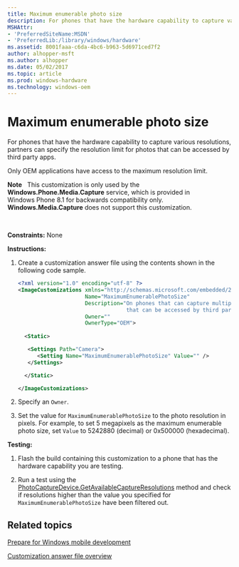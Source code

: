```yaml
---
title: Maximum enumerable photo size
description: For phones that have the hardware capability to capture various resolutions, partners can specify the resolution limit for photos that can be accessed by third party apps.
MSHAttr:
- 'PreferredSiteName:MSDN'
- 'PreferredLib:/library/windows/hardware'
ms.assetid: 8001faaa-c6da-4bc6-b963-5d6971ced7f2
author: alhopper-msft
ms.author: alhopper
ms.date: 05/02/2017
ms.topic: article
ms.prod: windows-hardware
ms.technology: windows-oem
---
```


# Maximum enumerable photo size


For phones that have the hardware capability to capture various resolutions, partners can specify the resolution limit for photos that can be accessed by third party apps.

Only OEM applications have access to the maximum resolution limit.

**Note**  
This customization is only used by the **Windows.Phone.Media.Capture** service, which is provided in Windows Phone 8.1 for backwards compatibility only. **Windows.Media.Capture** does not support this customization.

 

<a href="" id="constraints---none"></a>**Constraints:** None  

<a href="" id="instructions-"></a>**Instructions:**  
1.  Create a customization answer file using the contents shown in the following code sample.

    ```XML
    <?xml version="1.0" encoding="utf-8" ?>  
    <ImageCustomizations xmlns="http://schemas.microsoft.com/embedded/2004/10/ImageUpdate"  
                         Name="MaximumEnumerablePhotoSize"  
                         Description="On phones that can capture multiple resolutions, use to specify the resolution limit for photos
                                      that can be accessed by third party apps."  
                         Owner=""  
                         OwnerType="OEM"> 
      
      <Static>  

       <Settings Path="Camera">  
          <Setting Name="MaximumEnumerablePhotoSize" Value="" />  
       </Settings> 

      </Static>

    </ImageCustomizations>
    ```

2.  Specify an `Owner`.

3.  Set the value for `MaximumEnumerablePhotoSize` to the photo resolution in pixels. For example, to set 5 megapixels as the maximum enumerable photo size, set `Value` to 5242880 (decimal) or 0x500000 (hexadecimal).

<a href="" id="testing-"></a>**Testing:**  
1.  Flash the build containing this customization to a phone that has the hardware capability you are testing.

2.  Run a test using the [PhotoCaptureDevice.GetAvailableCaptureResolutions](http://go.microsoft.com/fwlink/p/?LinkId=286325) method and check if resolutions higher than the value you specified for `MaximumEnumerablePhotoSize` have been filtered out.

## Related topics

[Prepare for Windows mobile development](https://docs.microsoft.com/en-us/windows-hardware/manufacture/mobile/preparing-for-windows-mobile-development)

[Customization answer file overview](https://docs.microsoft.com/en-us/windows-hardware/customize/mobile/mcsf/customization-answer-file)
